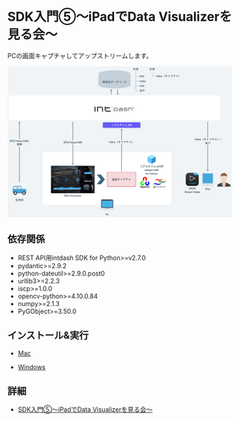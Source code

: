 # SDK入門⑤〜iPadでData Visualizerを見る会〜

PCの画面キャプチャしてアップストリームします。

![アーキテクチャ](../images/arch.png)

## 依存関係
- REST API用intdash SDK for Python>=v2.7.0
- pydantic>=2.9.2
- python-dateutil>=2.9.0.post0
- urllib3>=2.2.3
- iscp>=1.0.0
- opencv-python>=4.10.0.84
- numpy>=2.1.3
- PyGObject>=3.50.0


## インストール&実行

- [Mac](./setup_mac.md)

- [Windows](./setup_win.md)

## 詳細
- [SDK入門⑤〜iPadでData Visualizerを見る会〜](https://tech.aptpod.co.jp/draft/entry/aIaOSyxvbPksHf7xjyzLhnTn6r4) 


